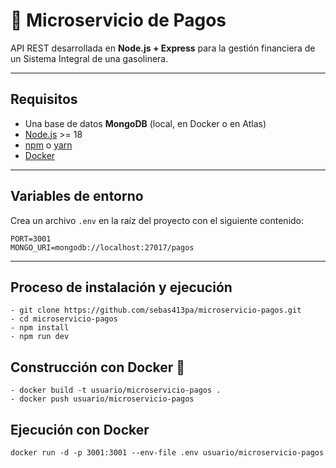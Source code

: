 # 🧾 Microservicio de Pagos

API REST desarrollada en **Node.js + Express** para la gestión financiera de un Sistema Integral de una gasolinera.  

---

## Requisitos
- Una base de datos **MongoDB** (local, en Docker o en Atlas)
- [Node.js](https://nodejs.org/) >= 18
- [npm](https://www.npmjs.com/) o [yarn](https://yarnpkg.com/)
- [Docker](https://www.docker.com/)


---

## Variables de entorno

Crea un archivo `.env` en la raíz del proyecto con el siguiente contenido:

```env
PORT=3001
MONGO_URI=mongodb://localhost:27017/pagos
````
---

## Proceso de instalación y ejecución
````
- git clone https://github.com/sebas413pa/microservicio-pagos.git
- cd microservicio-pagos
- npm install
- npm run dev
````
## Construcción con Docker 🐳
```
- docker build -t usuario/microservicio-pagos .
- docker push usuario/microservicio-pagos
```
## Ejecución con Docker
````
docker run -d -p 3001:3001 --env-file .env usuario/microservicio-pagos
